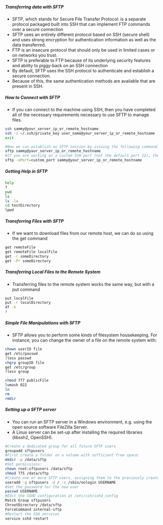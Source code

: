 ##### Transferring data with SFTP
- SFTP, which stands for Secure File Transfer Protocol: is a separate protocol packaged built into SSH that can implement FTP commands over a secure connection
- SFTP uses an entirely different protocol based on SSH (secure shell) and uses strong encryption for authentication information as well as the data transferred.
- FTP is an insecure protocol that should only be used in limited cases or on networks you trust.
- SFTP is preferable to FTP because of its underlying security features and ability to piggy-back on an SSH connection
- By default, SFTP uses the SSH protocol to authenticate and establish a secure connection.
- Because of this, the same authentication methods are available that are present in SSH.

##### How to Connect with SFTP
- If you can connect to the machine using SSH, then you have completed all of the necessary requirements necessary to use SFTP to manage files.
``````sh
ssh sammy@your_server_ip_or_remote_hostname
ssh -i ~/.ssh/private_key user_name@your_server_ip_or_remote_hostname
exit

#Now we can establish an SFTP session by issuing the following command:
sftp sammy@your_server_ip_or_remote_hostname
#If you are working on a custom SSH port (not the default port 22), then you can open an SFTP
sftp -oPort=custom_port sammy@your_server_ip_or_remote_hostname


``````
##### Getting Help in SFTP

``````sh
help
?
pwd
ls
ls -la
cd testDirectory
lpwd

``````
##### Transferring Files with SFTP
- If we want to download files from our remote host, we can do so using the get command
``````sh
get remoteFile
get remoteFile localFile
get -r someDirectory
get -Pr someDirectory

``````
##### Transferring Local Files to the Remote System
- Transferring files to the remote system works the same way, but with a put command
``````sh
put localFile
put -r localDirectory
df -h
!
``````
##### Simple File Manipulations with SFTP
- SFTP allows you to perform some kinds of filesystem housekeeping. For instance, you can change the owner of a file on the remote system with:
``````sh
chown userID file
get /etc/passwd
!less passwd
chgrp groupID file
get /etc/group
!less group

chmod 777 publicFile
lumask 022
ln
rm
rmdir

``````
##### Setting up a SFTP server
- You can run an SFTP server in a Windows environment, e.g. using the open source software FileZilla Server.
- A Linux server can be set-up after installing the required libraries (libssh2, OpenSSH).
``````sh
#Create a dedicated group for all future SFTP users
groupadd sftpusers
#First create a folder on a volume with sufficient free space:
mkdir -p /data/sftp
#Set permissions:
chown root:sftpusers /data/sftp
chmod 775 /data/sftp
#Create one or more SFTP users, assigning them to the previously created group:
useradd -g sftpusers -d / -s /sbin/nologin USERNAME
#Set the password for the new user
passwd USERNAME
#Edit the SSHD configuration at /etc/ssh/sshd_config
Match Group sftpusers
ChrootDirectory /data/sftp
ForceCommand internal-sftp
#Restart the SSH services
service sshd restart
``````
